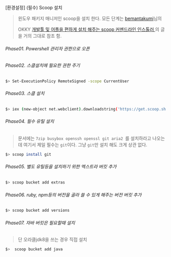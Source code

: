 [환경설정] (필수) Scoop 설치

> 윈도우 패키지 매니저인 scoop을 설치 한다.
> 모든 단계는 [bemantakumi](https://okky.kr/user/info/4562)님의 
>
> OKKY [개발툴 및 어플을 편하게 설치 해주는 scoop 커멘드라인 인스톨러 ](https://okky.kr/article/592228)의 글을 거의 
> 그대로 참조 함.



###### Phase01.  Powershell 관리자 권한으로 오픈

###### Phase02.  스쿱설치에 필요한 권한 주기

```bash
$> Set-ExecutionPolicy RemoteSigned -scope CurrentUser 
```

###### Phase03.  스쿱 설치

```bash
$> iex (new-object net.webclient).downloadstring('https://get.scoop.sh')
```

###### Phase04.  필수 유틸 설치

> 문서에는 `7zip busybox openssh openssl git aria2 `를 설치하라고 나오는데
> 여기서 제일 필수는 `git`이다. 그냥 `git`만 설치 해도 크게 상관 없다.

```bash
$> scoop install git
```

###### Phase05. 별도 유틸등을 설치하기 위한 엑스트라 버킷 추가

```bash
$> scoop bucket add extras
```

###### Phase06. ruby, npm등의 버전을 골라 쓸 수 있게 해주는 버전 버킷 추가

```bash
$> scoop bucket add versions
```

###### Phase07.  자바 버킷은 필요할때 설치

> 단 오라클jdk8을 쓰는 경우 직접 설치

```bash
$>  scoop bucket add java
```









